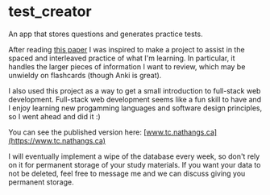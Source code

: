 # test_creator
An app that stores questions and generates practice tests.

After reading [this paper](https://journals.sagepub.com/doi/10.1177/1529100612453266?url_ver=Z39.88-2003&rfr_id=ori:rid:crossref.org&rfr_dat=cr_pub%20%200pubmed) I was inspired to make a project to assist in the spaced and interleaved practice of what I'm learning. In particular, it handles the larger pieces of information I want to review, which may be unwieldy on flashcards (though Anki is great). 

I also used this project as a way to get a small introduction to full-stack web development. Full-stack web development seems like a fun skill to have and I enjoy learning new progamming languages and software design principles, so I went ahead and did it :)

You can see the published version here: [www.tc.nathangs.ca](https://www.tc.nathangs.ca)

I will eventually implement a wipe of the database every week, so don't rely on it for permanent storage of your study materials. If you want your data to not be deleted, feel free to message me and we can discuss giving you permanent storage.
